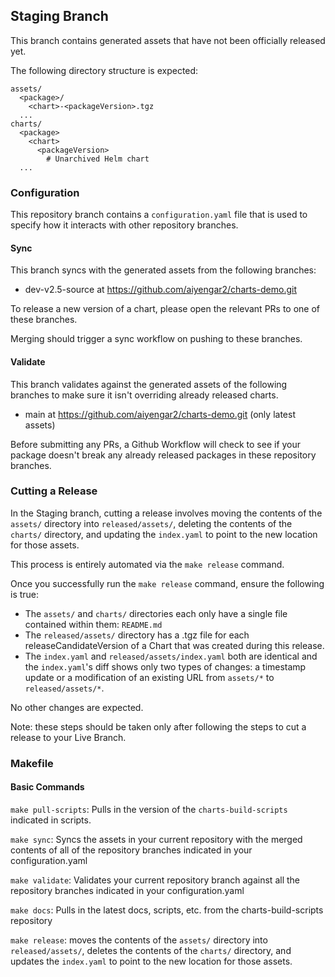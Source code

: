 ## Staging Branch

This branch contains generated assets that have not been officially released yet.

The following directory structure is expected:
```text
assets/
  <package>/
    <chart>-<packageVersion>.tgz
  ...
charts/
  <package>
    <chart>
      <packageVersion>
        # Unarchived Helm chart
  ...
```

### Configuration

This repository branch contains a `configuration.yaml` file that is used to specify how it interacts with other repository branches.

#### Sync

This branch syncs with the generated assets from the following branches:
- dev-v2.5-source at https://github.com/aiyengar2/charts-demo.git

To release a new version of a chart, please open the relevant PRs to one of these branches. 

Merging should trigger a sync workflow on pushing to these branches.

#### Validate

This branch validates against the generated assets of the following branches to make sure it isn't overriding already released charts.
- main at https://github.com/aiyengar2/charts-demo.git (only latest assets)

Before submitting any PRs, a Github Workflow will check to see if your package doesn't break any already released packages in these repository branches.

### Cutting a Release

In the Staging branch, cutting a release involves moving the contents of the `assets/` directory into `released/assets/`, deleting the contents of the `charts/` directory, and updating the `index.yaml` to point to the new location for those assets.

This process is entirely automated via the `make release` command.

Once you successfully run the `make release` command, ensure the following is true:
- The `assets/` and `charts/` directories each only have a single file contained within them: `README.md`
- The `released/assets/` directory has a .tgz file for each releaseCandidateVersion of a Chart that was created during this release.
- The `index.yaml` and `released/assets/index.yaml` both are identical and the `index.yaml`'s diff shows only two types of changes: a timestamp update or a modification of an existing URL from `assets/*` to `released/assets/*`.

No other changes are expected.

Note: these steps should be taken only after following the steps to cut a release to your Live Branch.

### Makefile

#### Basic Commands

`make pull-scripts`: Pulls in the version of the `charts-build-scripts` indicated in scripts.

`make sync`: Syncs the assets in your current repository with the merged contents of all of the repository branches indicated in your configuration.yaml

`make validate`: Validates your current repository branch against all the repository branches indicated in your configuration.yaml

`make docs`: Pulls in the latest docs, scripts, etc. from the charts-build-scripts repository

`make release`: moves the contents of the `assets/` directory into `released/assets/`, deletes the contents of the `charts/` directory, and updates the `index.yaml` to point to the new location for those assets.
